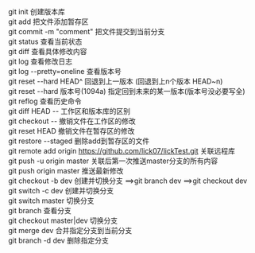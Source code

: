 git init							创建版本库  
git add <file>						把文件添加暂存区  
git commit -m "comment"				把文件提交到当前分支  
git status							查看当前状态  
git diff <file>						查看具体修改内容  
git log								查看修改日志  
git log --pretty=oneline			查看版本号  
git reset --hard HEAD^				回退到上一版本 (回退到上n个版本 HEAD~n)  
git reset --hard 版本号(1094a)		指定回到未来的某一版本(版本号没必要写全)  
git reflog							查看历史命令  
git diff HEAD -- <file>				工作区和版本库的区别  
git checkout -- <file>				撤销文件在工作区的修改  
git reset HEAD <file>				撤销文件在暂存区的修改  
git restore --staged <file>			删除add到暂存区的文件  
git remote add origin https://github.com/lick07/lickTest.git  关联远程库  
git push -u origin master			关联后第一次推送master分支的所有内容  
git push origin master				推送最新修改  
git checkout -b dev					创建并切换分支  ==>git branch dev ==>git checkout dev  
	git switch -c dev				创建并切换分支  
	git switch master				切换分支  
git branch 							查看分支  
git checkout master|dev				切换分支  
git merge dev						合并指定分支到当前分支  
git branch -d dev					删除指定分支  